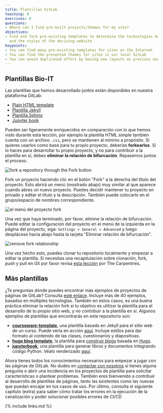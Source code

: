 ```yaml
---
title: Plantillas GitLab
teaching: 0
exercises: 0
questions:
- Where can I find pre-built projects/themes for my site?
objectives:
- Find and fork pre-existing templates to determine the technologies behind a project
  and the styles of the deriving website
keypoints:
- You can find many pre-existing templates for sites on the Internet
- You can find the presented themes for sites in our local GitLab
- You can avoid duplicated effort by basing new layouts on previous ones
---
```



## Plantillas Bio-IT

Las plantillas que hemos desarrollado juntos están disponibles en nuestra plataforma
GitLab:
- [Plain HTML template](https://git.embl.de/grp-bio-it/template_pages_html)
- [Plantilla Jekyll](https://git.embl.de/grp-bio-it/template-pages-jekyll)
- [Plantilla Sphinx](https://git.embl.de/grp-bio-it/template-pages-sphinx)
- [Jupyter book](https://git.embl.de/grp-bio-it/template-jupyter-book)

Pueden ser ligeramente enriquecidos en comparación con lo que hemos visto durante esta
lección, por ejemplo la plantilla HTML simple también cuenta con un archivo `.css`, pero
se mantienen al mínimo a propósito. Si quieres usarlos como base para tu propio
proyecto, deberías **forkearlos**. Si lo haces para desarrollar tu propio proyecto, y no
para contribuir a la plantilla en sí, debes **eliminar la relación de bifurcación**.
Repasemos juntos el proceso.

![fork a repository through the Fork button](../fig/template-pages-fork.png)

Fork un proyecto haciendo clic en el botón "Fork" a la derecha del título del proyecto.
Esto abrirá un menú (mostrado abajo) muy similar al que aparece cuando abres un nuevo
proyecto. Puedes decidir mantener tu proyecto en privado y editar el título y la
descripción. También puede colocarlo en el grupo/espacio de nombres correspondiente.

![el menú del proyecto fork](../fig/fork-project-menu.png)

Una vez que haya terminado, por favor, elimine la relación de bifurcación. Puede editar
la configuración del proyecto en el menú de la izquierda en la página del proyecto,
siga: `Settings > General > Advanced` y luego desplácese hacia abajo hasta la tarjeta
"Eliminar relación de bifurcación".

![remove fork relationship](../fig/advanced-settings.png)

Una vez hecho esto, puedes clonar tu repositorio localmente y empezar a editar la
plantilla. Si necesitas una recapitulación sobre clonación, fork, push y pull en Git por
favor revisa [esta lección](https://swcarpentry.github.io/git-novice/) por The
Carpentries.

## Más plantillas

¿Te preguntas dónde puedes encontrar más ejemplos de proyectos de páginas de GitLab?
Consulta [este enlace](https://gitlab.com/pages). Incluye más de 40 ejemplos, basados en
múltiples tecnologías. También en estos casos, es una buena práctica eliminar la
relación fork si tu objetivo es utilizar la plantilla para el desarrollo de tu propio
sitio web, y no contribuir a la plantilla en sí. Algunos ejemplos de plantillas que
encontrarás en este repositorio son:
- [**courseware-template**](https://gitlab.com/pages/courseware-template), una plantilla
  basada en Jekyll para el sitio web de un curso. Puede verla en acción
  [aquí](https://courseware-as-code.gitlab.io/courseware-tutorial/). Incluye estilos
  para dar formato al contenido de las clases, cuestionarios y diapositivas.
- [**hugo blog template**](https://gitlab.com/pages/hugo), la plantilla para [construir blogs](https://pages.gitlab.io/hugo/) basada en [Hugo](https://gohugo.io/).
- [**jupyterbook**](https://gitlab.com/pages/jupyterbook), una plantilla para generar
  libros y documentos integrando código Python. Véalo renderizado
  [aquí](https://pages.gitlab.io/jupyterbook/intro.html).

Ahora tienes todos los conocimientos necesarios para empezar a jugar con las páginas de
GitLab. No dudes en [contactar con nosotros](mailto:bio-it@embl.de) si tienes alguna
pregunta o abrir una incidencia en los proyectos de plantilla para solicitar
características o plantear problemas. También eres bienvenido a contribuir al desarrollo
de plantillas de páginas, tanto las existentes como las nuevas que puedan encajar en tus
casos de uso. Por último, consulta el siguiente capítulo (extra) para saber cómo tratar
los errores en la ejecución de la canalización y poder solucionar posibles errores de
CI/CD

{% include links.md %}

